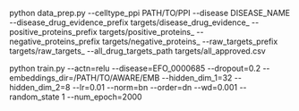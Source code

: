 python data_prep.py --celltype_ppi PATH/TO/PPI --disease DISEASE_NAME --disease_drug_evidence_prefix targets/disease_drug_evidence_ --positive_proteins_prefix targets/positive_proteins_ --negative_proteins_prefix targets/negative_proteins_ --raw_targets_prefix targets/raw_targets_ --all_drug_targets_path targets/all_approved.csv

python train.py --actn=relu --disease=EFO_0000685 --dropout=0.2 --embeddings_dir=/PATH/TO/AWARE/EMB --hidden_dim_1=32 --hidden_dim_2=8 --lr=0.01 --norm=bn --order=dn --wd=0.001 --random_state 1 --num_epoch=2000